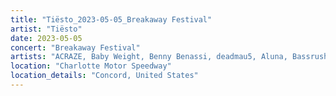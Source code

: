 ```yaml
---
title: "Tiësto_2023-05-05_Breakaway Festival"
artist: "Tiësto"
date: 2023-05-05
concert: "Breakaway Festival"
artists: "ACRAZE, Baby Weight, Benny Benassi, deadmau5, Aluna, Bassrush Experience"
location: "Charlotte Motor Speedway"
location_details: "Concord, United States"
---
```

